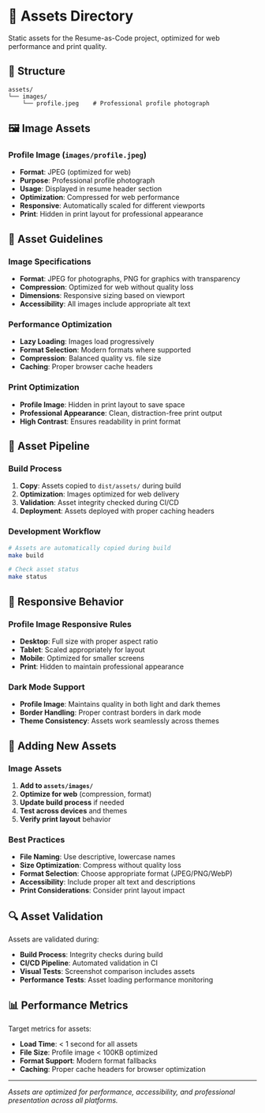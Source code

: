 # 📁 Assets Directory

Static assets for the Resume-as-Code project, optimized for web performance and print quality.

## 📂 Structure

```
assets/
└── images/
    └── profile.jpeg    # Professional profile photograph
```

## 🖼️ Image Assets

### **Profile Image (`images/profile.jpeg`)**
- **Format**: JPEG (optimized for web)
- **Purpose**: Professional profile photograph
- **Usage**: Displayed in resume header section
- **Optimization**: Compressed for web performance
- **Responsive**: Automatically scaled for different viewports
- **Print**: Hidden in print layout for professional appearance

## 🎨 Asset Guidelines

### **Image Specifications**
- **Format**: JPEG for photographs, PNG for graphics with transparency
- **Compression**: Optimized for web without quality loss
- **Dimensions**: Responsive sizing based on viewport
- **Accessibility**: All images include appropriate alt text

### **Performance Optimization**
- **Lazy Loading**: Images load progressively
- **Format Selection**: Modern formats where supported
- **Compression**: Balanced quality vs. file size
- **Caching**: Proper browser cache headers

### **Print Optimization**
- **Profile Image**: Hidden in print layout to save space
- **Professional Appearance**: Clean, distraction-free print output
- **High Contrast**: Ensures readability in print format

## 🔄 Asset Pipeline

### **Build Process**
1. **Copy**: Assets copied to `dist/assets/` during build
2. **Optimization**: Images optimized for web delivery
3. **Validation**: Asset integrity checked during CI/CD
4. **Deployment**: Assets deployed with proper caching headers

### **Development Workflow**
```bash
# Assets are automatically copied during build
make build

# Check asset status
make status
```

## 📱 Responsive Behavior

### **Profile Image Responsive Rules**
- **Desktop**: Full size with proper aspect ratio
- **Tablet**: Scaled appropriately for layout
- **Mobile**: Optimized for smaller screens
- **Print**: Hidden to maintain professional appearance

### **Dark Mode Support**
- **Profile Image**: Maintains quality in both light and dark themes
- **Border Handling**: Proper contrast borders in dark mode
- **Theme Consistency**: Assets work seamlessly across themes

## 🎯 Adding New Assets

### **Image Assets**
1. **Add to `assets/images/`**
2. **Optimize for web** (compression, format)
3. **Update build process** if needed
4. **Test across devices** and themes
5. **Verify print layout** behavior

### **Best Practices**
- **File Naming**: Use descriptive, lowercase names
- **Size Optimization**: Compress without quality loss
- **Format Selection**: Choose appropriate format (JPEG/PNG/WebP)
- **Accessibility**: Include proper alt text and descriptions
- **Print Considerations**: Consider print layout impact

## 🔍 Asset Validation

Assets are validated during:
- **Build Process**: Integrity checks during build
- **CI/CD Pipeline**: Automated validation in CI
- **Visual Tests**: Screenshot comparison includes assets
- **Performance Tests**: Asset loading performance monitoring

## 📊 Performance Metrics

Target metrics for assets:
- **Load Time**: < 1 second for all assets
- **File Size**: Profile image < 100KB optimized
- **Format Support**: Modern format fallbacks
- **Caching**: Proper cache headers for browser optimization

---

*Assets are optimized for performance, accessibility, and professional presentation across all platforms.*